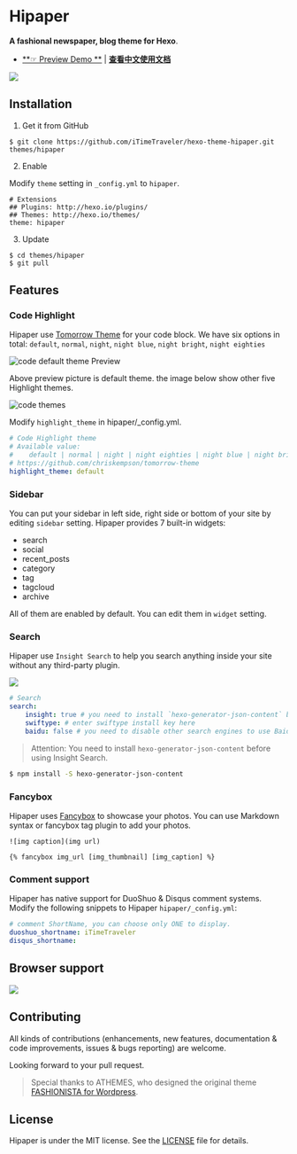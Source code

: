 # Hipaper

**A fashional newspaper, blog theme for Hexo**. 

- [**☞ Preview Demo **](https://itimetraveler.github.io/hexo-theme-hipaper/) | [**查看中文使用文档**](https://github.com/iTimeTraveler/hexo-theme-hipaper/blob/master/README.cn.md)


![](https://raw.githubusercontent.com/iTimeTraveler/hexo-theme-hipaper/master/source/preview/hipaper-preview.png)




<!--more-->

## Installation

 1. Get it from GitHub

 ```shell
 $ git clone https://github.com/iTimeTraveler/hexo-theme-hipaper.git themes/hipaper
 ```
 2. Enable

 Modify `theme` setting in `_config.yml` to `hipaper`.
 ```
 # Extensions
 ## Plugins: http://hexo.io/plugins/
 ## Themes: http://hexo.io/themes/
 theme: hipaper
 ```
 3. Update

 ```shell
 $ cd themes/hipaper
 $ git pull
 ```



## Features


### Code Highlight

Hipaper use [Tomorrow Theme](https://github.com/chriskempson/tomorrow-theme) for your code block. We have six options in total: `default`, `normal`, `night`, `night blue`, `night bright`, `night eighties`

![code `default` theme Preview](https://raw.githubusercontent.com/iTimeTraveler/hexo-theme-hipaper/master/source/preview/code-theme-default.png)

Above preview picture is default theme. the image below show other five Highlight themes.

![code themes](https://raw.githubusercontent.com/iTimeTraveler/hexo-theme-hipaper/master/source/preview/code-theme.jpg?raw=true)

Modify `highlight_theme` in hipaper/_config.yml.

```yml
# Code Highlight theme
# Available value:
#    default | normal | night | night eighties | night blue | night bright
# https://github.com/chriskempson/tomorrow-theme
highlight_theme: default
```



### Sidebar

You can put your sidebar in left side, right side or bottom of your site by editing `sidebar` setting.
Hipaper provides 7 built-in widgets:

- search
- social
- recent_posts
- category
- tag
- tagcloud
- archive

All of them are enabled by default. You can edit them in `widget` setting.


### Search

Hipaper use `Insight Search` to help you search anything inside your site without any third-party plugin.

![](https://raw.githubusercontent.com/iTimeTraveler/hexo-theme-hipaper/master/source/preview/search-preview.png)

```yml
# Search
search:
    insight: true # you need to install `hexo-generator-json-content` before using Insight Search
    swiftype: # enter swiftype install key here
    baidu: false # you need to disable other search engines to use Baidu search, options: true, false
```

> Attention: You need to install `hexo-generator-json-content` before using Insight Search.

```bash
$ npm install -S hexo-generator-json-content
```


### Fancybox

Hipaper uses [Fancybox] to showcase your photos. You can use Markdown syntax or fancybox tag plugin to add your photos.

```
![img caption](img url)

{% fancybox img_url [img_thumbnail] [img_caption] %}
```

### Comment support

Hipaper has native support for DuoShuo & Disqus comment systems. Modify the following snippets to Hipaper `hipaper/_config.yml`:

```yml
# comment ShortName, you can choose only ONE to display.
duoshuo_shortname: iTimeTraveler
disqus_shortname: 
```



## Browser support

![](https://raw.githubusercontent.com/iTimeTraveler/hexo-theme-hipaper/master/source/preview/browser-support.png?raw=true)



## Contributing

All kinds of contributions (enhancements, new features, documentation & code improvements, issues & bugs reporting) are welcome.

Looking forward to your pull request.

> Special thanks to ATHEMES, who designed the original theme [FASHIONISTA for Wordpress](http://athemes.com/theme/fashionista/).


## License

Hipaper is under the MIT license. See the [LICENSE](https://github.com/iTimeTraveler/hexo-theme-hipaper/blob/master/LICENSE) file for details.


[Hexo]: https://hexo.io/
[Fancybox]: http://fancyapps.com/fancybox/
[Font Awesome]: http://fontawesome.io/
